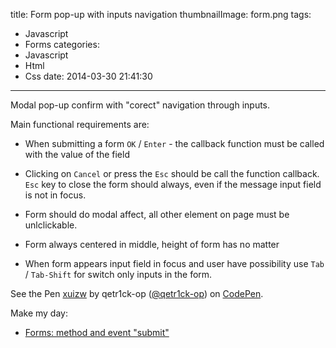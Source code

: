 title: Form pop-up with inputs navigation
thumbnailImage: form.png
tags:
  - Javascript
  - Forms
categories:
  - Javascript
  - Html
  - Css
date: 2014-03-30 21:41:30
---

Modal pop-up confirm with "corect" navigation through inputs.

<!--more-->

Main functional requirements are:

*	When submitting a form `OK` / `Enter` - the callback function must be called with the value of the field

*	Clicking on `Cancel` or press the `Esc` should be call the function callback. `Esc` key to close the form should always, even if the message input field is not in focus.

*	Form should do modal affect, all other element on page must be unlclickable.

*	Form always centered in middle, height of form has no matter

*	When form appears input field in focus and user have possibility use `Tab` / `Tab-Shift` for switch only inputs in the form.

<p data-height="268" data-theme-id="0" data-slug-hash="xuizw" data-default-tab="result" class='codepen'>See the Pen <a href='http://codepen.io/qetr1ck-op/pen/xuizw/'>xuizw</a> by qetr1ck-op (<a href='http://codepen.io/qetr1ck-op'>@qetr1ck-op</a>) on <a href='http://codepen.io'>CodePen</a>.</p>
<script async src="//codepen.io/assets/embed/ei.js"></script>

Make my day:

*	[Forms: method and event "submit"](http://learn.javascript.ru/forms-submit)

